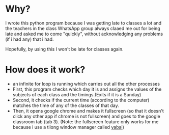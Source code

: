 # Why?

I wrote this python program because I was getting late to classes a lot and the teachers in the class WhatsApp group always claaed me out for being late and asked me to come "quickly", without acknowledging any problems (if i had any) that i had. 

Hopefully, by using this I won't be late for classes again. 

# How does it work?

- an infinite for loop is running which carries out all the other processes
- First, this program checks which day it is and assigns the values of the subjects of each class and the timings.(Exits if it is a Sunday)
- Second, it checks if the current time (according to the computer) matches the time of any of the classes of that day. 
- Then, it opens google chrome and makes it fullscreen (so that it doesn't click any other app if chrome is not fullscreen) and goes to the google classroom tab (tab 3). (Note: the fullscreen feature only works for me because i use a tilong window manager called [yabai](https://github.com/koekeishiya/yabai "yabai's github page"))
